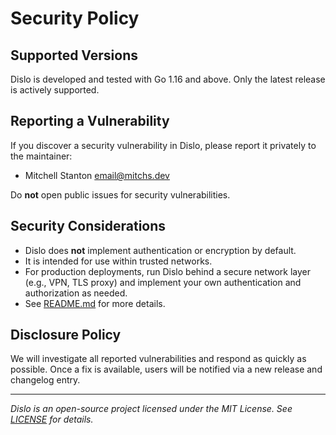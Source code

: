 # Security Policy

## Supported Versions

Dislo is developed and tested with Go 1.16 and above. Only the latest release is actively supported.

## Reporting a Vulnerability

If you discover a security vulnerability in Dislo, please report it privately to the maintainer:

- Mitchell Stanton <email@mitchs.dev>

Do **not** open public issues for security vulnerabilities.

## Security Considerations

- Dislo does **not** implement authentication or encryption by default.
- It is intended for use within trusted networks.
- For production deployments, run Dislo behind a secure network layer (e.g., VPN, TLS proxy) and implement your own authentication and authorization as needed.
- See [README.md](README.md#security) for more details.

## Disclosure Policy

We will investigate all reported vulnerabilities and respond as quickly as possible. Once a fix is available, users will be notified via a new release and changelog entry.

---

_Dislo is an open-source project licensed under the MIT License. See [LICENSE](LICENSE) for details._